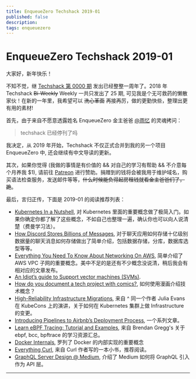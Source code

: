 ```yaml
---
title: EnqueueZero Techshack 2019-01
published: false
description:
tags: enqueuezero
---
```


# EnqueueZero Techshack 2019-01

大家好，新年快乐！

不知不觉，继 [Techshack 第 0000 期](https://www.soasme.com/techshack.weekly/issues/0000.html) 发出已经整整一周年了。2018 年 Techshack ~~Bi-Weekly~~ Weekly 一共只发出了 25 期, 可见我是个无可救药的懒散家伙！在新的一年里，我希望可以 ~~洗心革面~~ 再接再厉，做的更勤快些，整理出更有用的素材! 

首先，由于来自不愿意透露姓名 EnqueueZero 金主爸爸 [@雨忆](https://www.douban.com/people/hxgdzyuyi/) 的灵魂拷问：

> techshack 已经停刊了吗

我决定，从 2019 年开始，Techshack 不仅正式合并到我的另一个项目 EnqueueZero 中, 还会继续有中文导读的更新。

其次，如果你觉得 (我做的事情是有价值的 && 对自己的学习有帮助 && 不介意每个月养我 $1), 请前往 [Patreon](https://www.patreon.com/enqueuezero) 进行赞助。捐赠到的钱将会被我用于维护域名，购买语法检查服务，发送邮件等等，~~什么时候能负得起房租钱就看金主爸爸们了，跪~~。

最后，言归正传，下面是 2019-01 的阅读推荐列表：

* [Kubernetes In a Nutshell](https://enqueuezero.com/kubernetes-in-a-nutshell.html), 对 Kubernetes 里面的重要概念做了极简入门。如果你确定你都了解了这些概念，不如自己也整理一遍，确认你也可以向人说清楚（费曼学习法）。
* [How Discord Stores Billions of Messages](https://blog.discordapp.com/how-discord-stores-billions-of-messages-7fa6ec7ee4c7), 对于聊天应用如何存储十亿级别数据量的聊天消息如何存储做出了简单介绍，包括数据存储，分库，数据库选型等等。
* [Everything You Need To Know About Networking On AWS](https://dev.to/grahamlyons/everything-you-need-to-know-about-networking-on-aws-4bkf), 简单介绍了 AWS VPC 子网的重要概念。美中不足的是还有不少概念没说清，稍后我会有相对应的文章发布。
* [An Idiot’s guide to Support vector machines (SVMs)](http://web.mit.edu/6.034/wwwbob/svm-notes-long-08.pdf).
* [How do you document a tech project with comics?](https://jvns.ca/blog/2018/12/09/how-do-you-document-a-tech-project-with-comics/), 如何使用漫画介绍技术概念？
* [High-Reliability Infrastructure Migrations](https://www.youtube.com/watch?v=obB2IvCv-K0), 来自 ^ 同一个作者 Julia Evans 在 KubeCons 上的演讲，关于如何在 Kubernetes 集群上做 Infrastructure 的变更。
* [Introducing Pipelines to Airbnb’s Deployment Process](https://medium.com/airbnb-engineering/introducing-deploy-pipelines-to-airbnb-fc804ac2a157), 一个系列文章。
* [Learn eBPF Tracing: Tutorial and Examples](http://www.brendangregg.com/blog/2019-01-01/learn-ebpf-tracing.html), 来自 Brendan Gregg's 关于 ebpf, bcc, bpftrace 的学习资源汇总。
* [Docker Internals](http://docker-saigon.github.io/post/Docker-Internals/), 罗列了 Docker 的内部实现的重要概念
* [Everything Curl](https://ec.haxx.se/), 来自 Curl 作者写的一本小书，推荐阅读。
* [GraphQL Server Design @ Medium](https://medium.engineering/graphql-server-design-medium-34862677b4b8), 介绍了 Medium 如何将 GraphQL 引入作为 API 层。

---

<TechshackHeader />
